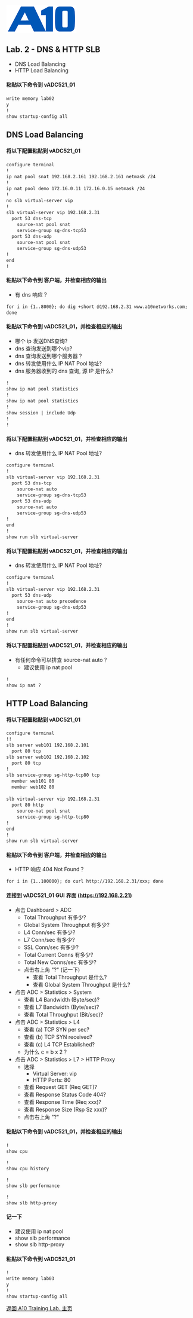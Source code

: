 ![](/Images/A10-NewLogos-Blue-NoReg-RGB-50.png)

## Lab. 2 - DNS & HTTP SLB
 + DNS Load Balancing
 + HTTP Load Balancing

#### 粘贴以下命令到 vADC521_01
```
write memory lab02
y
!
show startup-config all

```

## DNS Load Balancing
#### 将以下配置粘贴到 vADC521_01
```
configure terminal
!
ip nat pool snat 192.168.2.161 192.168.2.161 netmask /24
!
ip nat pool demo 172.16.0.11 172.16.0.15 netmask /24
!
no slb virtual-server vip
!
slb virtual-server vip 192.168.2.31
  port 53 dns-tcp
    source-nat pool snat
    service-group sg-dns-tcp53
  port 53 dns-udp
    source-nat pool snat
    service-group sg-dns-udp53
!
end
!

```

#### 粘贴以下命令到 客户端，并检查相应的输出
+ 有 dns 响应？
```
for i in {1..8000}; do dig +short @192.168.2.31 www.a10networks.com; done

```

#### 粘贴以下命令到 vADC521_01，并检查相应的输出
+ 哪个 ip 发送DNS查询?
+ dns 查询发送到哪个vip?
+ dns 查询发送到哪个服务器？
+ dns 转发使用什么 IP NAT Pool 地址?
+ dns 服务器收到的 dns 查询, 源 IP 是什么?
```
!
show ip nat pool statistics
!
show ip nat pool statistics
!
show session | include Udp
!
!

```

#### 将以下配置粘贴到 vADC521_01，并检查相应的输出
+ dns 转发使用什么 IP NAT Pool 地址?
```
configure terminal
!
slb virtual-server vip 192.168.2.31
  port 53 dns-tcp
    source-nat auto
    service-group sg-dns-tcp53
  port 53 dns-udp
    source-nat auto
    service-group sg-dns-udp53
!
end
!
show run slb virtual-server

```

#### 将以下配置粘贴到 vADC521_01，并检查相应的输出
+ dns 转发使用什么 IP NAT Pool 地址?
```
configure terminal
!
slb virtual-server vip 192.168.2.31
  port 53 dns-udp
    source-nat auto precedence
    service-group sg-dns-udp53
!
end
!
show run slb virtual-server

```

#### 将以下配置粘贴到 vADC521_01，并检查相应的输出
+ 有任何命令可以排查 source-nat auto？
  + 建议使用 ip nat pool
```
!
show ip nat ?

```


## HTTP Load Balancing
#### 将以下配置粘贴到 vADC521_01
```
configure terminal
!!
slb server web101 192.168.2.101
  port 80 tcp
slb server web102 192.168.2.102
  port 80 tcp
!
slb service-group sg-http-tcp80 tcp
  member web101 80
  member web102 80

slb virtual-server vip 192.168.2.31
  port 80 http
    source-nat pool snat
    service-group sg-http-tcp80
!
end
!
show run slb virtual-server

```

#### 粘贴以下命令到 客户端，并检查相应的输出
+ HTTP 响应 404 Not Found？
```
for i in {1..100000}; do curl http://192.168.2.31/xxx; done

```

#### 连接到 vADC521_01 GUI 界面 (https://192.168.2.21)
+ 点击 Dashboard > ADC
  + Total Throughput 有多少?
  + Global System Throughput 有多少?
  + L4 Conn/sec 有多少?
  + L7 Conn/sec 有多少?
  + SSL Conn/sec 有多少?
  + Total Current Conns 有多少?
  + Total New Conns/sec 有多少?
  + 点击右上角 "?" (记一下)
    + 查看 Total Throughput 是什么?
    + 查看 Global System Throughput 是什么?
+ 点击 ADC > Statistics > System
    + 查看 L4 Bandwidth (Byte/sec)?
    + 查看 L7 Bandwidth (Byte/sec)?
    + 查看 Total Throughput (Bit/sec)?
+ 点击 ADC > Statistics > L4
  + 查看 (a) TCP SYN per sec?
  + 查看 (b) TCP SYN received?
  + 查看 (c) L4 TCP Established?
  + 为什么 c = b x 2？
+ 点击 ADC > Statistics > L7 > HTTP Proxy
  + 选择
    + Virtual Server: vip
    + HTTP Ports: 80
  + 查看 Request GET (Req GET)?
  + 查看 Response Status Code 404?
  + 查看 Response Time (Req xxx)?
  + 查看 Response Size (Rsp Sz xxx)?
  + 点击右上角 "?"

#### 粘贴以下命令到 vADC521_01，并检查相应的输出
```
!
show cpu

```

```
!
show cpu history

```

```
!
show slb performance

```

```
!
show slb http-proxy

```

#### 记一下
  + 建议使用 ip nat pool
  + show slb performance
  + show slb http-proxy

#### 粘贴以下命令到 vADC521_01
```
!
write memory lab03
y
!
show startup-config all

```

[返回 A10 Training Lab. 主页](https://github.com/borissiu/A10_Training_Lab)